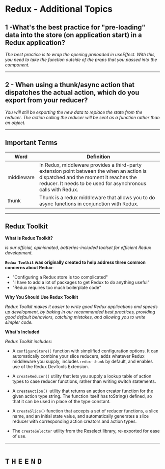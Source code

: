 # Redux - Additional Topics

## 1 -What's the best practice for "pre-loading" data into the store (on application start) in a Redux application?

*The best practice is to wrap the opening preloaded in useEffect. With this, you need to take the function outside of the props that you passed into the component.*

---

## 2 - When using a thunk/async action that dispatches the actual action, which do you export from your reducer?

*You will still be exporting the new data to replace the state from the reducer. The action calling the reducer will be sent as a function rather than an object.*

---

## Important Terms


Word | Definition 
------------ | -------------
middleware |  In Redux, middleware provides a third-party extension point between the when an action is dispatched and the moment it reaches the reducer. It needs to be used for asynchronous calls with Redux. 
thunk | Thunk is a redux middleware that allows you to do async functions in conjunction with Redux.

---

## Redux Toolkit

**What is Redux Toolkit?**

*is our official, opinionated, batteries-included toolset for efficient Redux development.*


**`Redux Toolkit` was originally created to help address three common concerns about Redux**:

- "Configuring a Redux store is too complicated"
- "I have to add a lot of packages to get Redux to do anything useful"
- "Redux requires too much boilerplate code"

**Why You Should Use Redux Toolkit**

*Redux Toolkit makes it easier to write good Redux applications and speeds up development, by baking in our recommended best practices, providing good default behaviors, catching mistakes, and allowing you to write simpler code.*

**What's Included**

*Redux Toolkit includes:*

- A `configureStore()` function with simplified configuration options. It can automatically combine your slice reducers, adds whatever Redux middleware you supply, includes `redux-thunk` by default, and enables use of the Redux DevTools Extension.
- A `createReducer()` utility that lets you supply a lookup table of action types to case reducer functions, rather than writing switch statements. 
- A `createAction() `utility that returns an action creator function for the given action type string. The function itself has toString() defined, so that it can be used in place of the type constant.
- A `createSlice()` function that accepts a set of reducer functions, a slice name, and an initial state value, and automatically generates a slice reducer with corresponding action creators and action types.

- The `createSelector` utility from the Reselect library, re-exported for ease of use.


---

# `T` `H` `E` `E` `N` `D`
